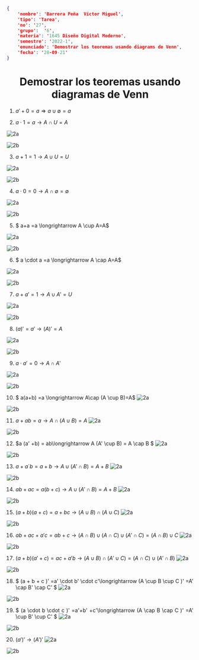 ```json
{
    'nombre': 'Barrera Peña  Víctor Miguel',
    'tipo': 'Tarea',
    'no': '27',
    'grupo':  '6',
    'materia': '1645 Diseño Digital Moderno',
    'semestre': '2022-1',
    'enunciado': 'Demostrar los teoremas usando diagrams de Venn',
    'fecha': '28-09-21' 
}
```

<style>
    body{
  text-align: justify;
}
    h1{
        font-weight: bold;
        text-align:center;
    }
    p::first-letter{
  font-size: 1.3rem;
}
 a{
  text-decoration: none;
}
</style>
# Demostrar los teoremas usando diagramas de Venn

1) $a' + 0 =a \Rightarrow a \cup \emptyset =a$

2. $a \cdot 1 =a \longrightarrow A \cap U=A$

![2a](2a.png)

![2b](2b.png)

3. $a+1 =1 \longrightarrow A \cup U = U$

![2a](3a.png)

![2b](3b.png)

4. $a \cdot 0 =0 \longrightarrow A \cap \emptyset =\emptyset$

![2a](4a.png)

![2b](4b.png)

5. $ a+a =a \longrightarrow A \cup A=A$

![2a](5a.png)

![2b](5b.png)

6. $ a \cdot a =a \longrightarrow A \cap A=A$

![2a](6a.png)

![2b](6b.png)


7. $a + a' =1 \longrightarrow A \cup A' =U$

![2a](7a.png)

![2b](7b.png)


8. $(a)'=a'\longrightarrow (A)' = A$

![2a](8a.png)

![2b](8b.png)


9. $a \cdot a'=0\longrightarrow A \cap A'$

![2a](9a.png)

![2b](9b.png)


10. $ a(a+b) =a \longrightarrow A\cap (A \cup B)=A$
![2a](10a.png)

![2b](10b.png)

11. $a+ab=a\longrightarrow A \cap (A \cup B) =A$
![2a](11a.png)

![2b](11b.png)

12. $a (a' +b) = ab\longrightarrow A (A' \cup B) = A \cap B $
![2a](12a.png)

![2b](12b.png)

13. $a+a´b=a+b\longrightarrow A\cup (A' \cap B) = A+B$
![2a](13a.png)

![2b](13b.png)

14. $ab +ac = a(b+c)\longrightarrow A \cup(A' \cap B) =A+B$
![2a](14a.png)

![2b](14b.png)

15. $(a+b)(a+c)=a+bc\longrightarrow (A \cup B)\cap (A \cup C)$
![2a](15a.png)

![2b](15b.png)

16. $ab+ac + a'c=ab+c\longrightarrow (A \cap B) \cup (A \cap C) \cup (A' \cap C)=(A \cap B) \cup C$
![2a](16a.png)

![2b](16b.png)

17. $(a+b)(a'+c)=ac +a'b \longrightarrow (A \cup B) \cap (A' \cup C)= (A \cap C) \cup (A' \cap B)$
![2a](17a.png)

![2b](17b.png)

18. $ (a + b + c )' =a' \cdot b' \cdot c'\longrightarrow (A \cup B \cup C )' =A' \cap B' \cap C' $
![2a](18a.png)

![2b](18b.png)

19. $ (a \cdot b \cdot c )' =a'+b' +c'\longrightarrow (A \cap B \cap C )' =A' \cup B' \cup C' $
![2a](19a.png)

![2b](19b.png)

20. $(a')'\longrightarrow (A')'$
![2a](20a.png)

![2b](20b.png)



